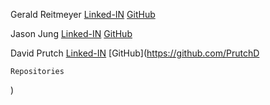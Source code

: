 Gerald Reitmeyer
   [Linked-IN](https://www.linkedin.com/in/gerald-reitmeyer/)
   [GitHub](https://github.com/gerreit)

Jason Jung
   [Linked-IN](https://www.linkedin.com/in/jason-jung-151450272/)
   [GitHub](https://github.com/jaehwanjung23)

David Prutch
    [Linked-IN](https://www.linkedin.com/in/david-prutch-1027/)
    [GitHub](https://github.com/PrutchD
    
    Repositories 
         
)